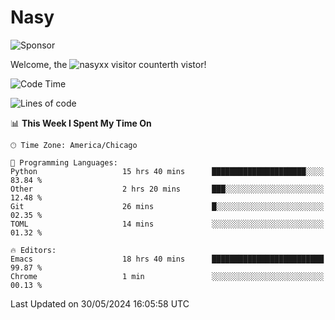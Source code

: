 # Nasy

<!--
<p align="center">
<img height="200" src="https://github-readme-stats.vercel.app/api?username=nasyxx&count_private=true&show_icons=true&theme=dracula&include_all_commits=true"/>
<img height="200" src="https://github-readme-stats.vercel.app/api/top-langs/?username=nasyxx&theme=dracula&hide=html,jupyter+notebook&count_private=true&show_icons=true"/>
</p>

  
----------------
-->

![Sponsor](https://img.shields.io/static/v1.svg?label=Sponsor&message=%E2%9D%A4&logo=GitHub&style=flat&color=pink)
 
Welcome, the ![nasyxx visitor counter](https://count.getloli.com/get/@nasyxx?theme=rule34)th vistor!
 
<!--START_SECTION:waka-->
![Code Time](http://img.shields.io/badge/Code%20Time-4%2C488%20hrs%2013%20mins-blue)

![Lines of code](https://img.shields.io/badge/From%20Hello%20World%20I%27ve%20Written-6.3%20million%20lines%20of%20code-blue)

📊 **This Week I Spent My Time On** 

```text
🕑︎ Time Zone: America/Chicago

💬 Programming Languages: 
Python                   15 hrs 40 mins      █████████████████████░░░░   83.84 % 
Other                    2 hrs 20 mins       ███░░░░░░░░░░░░░░░░░░░░░░   12.48 % 
Git                      26 mins             █░░░░░░░░░░░░░░░░░░░░░░░░   02.35 % 
TOML                     14 mins             ░░░░░░░░░░░░░░░░░░░░░░░░░   01.32 % 

🔥 Editors: 
Emacs                    18 hrs 40 mins      █████████████████████████   99.87 % 
Chrome                   1 min               ░░░░░░░░░░░░░░░░░░░░░░░░░   00.13 % 
```


 Last Updated on 30/05/2024 16:05:58 UTC
<!--END_SECTION:waka-->

<!-- ![visitors](https://visitor-badge.laobi.icu/badge?page_id=nasyxx.nasyxx) -->
